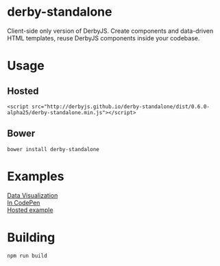 derby-standalone
================

Client-side only version of DerbyJS. Create components and data-driven HTML templates, reuse DerbyJS components inside your codebase.


# Usage

## Hosted
```
<script src="http://derbyjs.github.io/derby-standalone/dist/0.6.0-alpha25/derby-standalone.min.js"></script>
```

## Bower
```
bower install derby-standalone
```


# Examples

[Data Visualization](http://enjalot.github.io/pinyin/)  
[In CodePen](http://codepen.io/enjalot/pen/JpxGn)  
[Hosted example](http://derbyjs.github.io/derby-standalone/example/)  


# Building

```
npm run build
```
